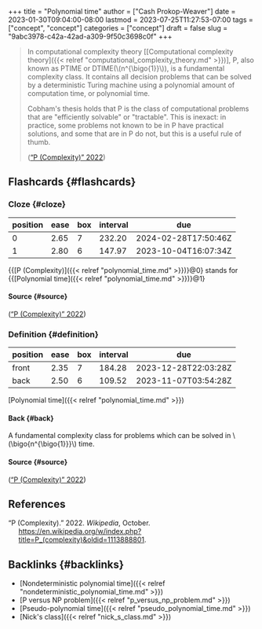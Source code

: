 +++
title = "Polynomial time"
author = ["Cash Prokop-Weaver"]
date = 2023-01-30T09:04:00-08:00
lastmod = 2023-07-25T11:27:53-07:00
tags = ["concept", "concept"]
categories = ["concept"]
draft = false
slug = "9abc3978-c42a-42ad-a309-9f50c3698c0f"
+++

> In computational complexity theory [[Computational complexity theory]({{< relref "computational_complexity_theory.md" >}})], P, also known as PTIME or DTIME(\\(n^{\bigo{1}}\\)), is a fundamental complexity class. It contains all decision problems that can be solved by a deterministic Turing machine using a polynomial amount of computation time, or polynomial time.
>
> Cobham's thesis holds that P is the class of computational problems that are "efficiently solvable" or "tractable". This is inexact: in practice, some problems not known to be in P have practical solutions, and some that are in P do not, but this is a useful rule of thumb.
>
> (<a href="#citeproc_bib_item_1">“P (Complexity)” 2022</a>)


## Flashcards {#flashcards}


### Cloze {#cloze}

| position | ease | box | interval | due                  |
|----------|------|-----|----------|----------------------|
| 0        | 2.65 | 7   | 232.20   | 2024-02-28T17:50:46Z |
| 1        | 2.80 | 6   | 147.97   | 2023-10-04T16:07:34Z |

{{[P (Complexity)]({{< relref "polynomial_time.md" >}})}@0} stands for {{[Polynomial time]({{< relref "polynomial_time.md" >}})}@1}


#### Source {#source}

(<a href="#citeproc_bib_item_1">“P (Complexity)” 2022</a>)


### Definition {#definition}

| position | ease | box | interval | due                  |
|----------|------|-----|----------|----------------------|
| front    | 2.35 | 7   | 184.28   | 2023-12-28T22:03:28Z |
| back     | 2.50 | 6   | 109.52   | 2023-11-07T03:54:28Z |

[Polynomial time]({{< relref "polynomial_time.md" >}})


#### Back {#back}

A fundamental complexity class for problems which can be solved in \\(\bigo{n^{\bigo{1}}}\\) time.


#### Source {#source}

(<a href="#citeproc_bib_item_1">“P (Complexity)” 2022</a>)

## References

<style>.csl-entry{text-indent: -1.5em; margin-left: 1.5em;}</style><div class="csl-bib-body">
  <div class="csl-entry"><a id="citeproc_bib_item_1"></a>“P (Complexity).” 2022. <i>Wikipedia</i>, October. <a href="https://en.wikipedia.org/w/index.php?title=P_(complexity)&oldid=1113888801">https://en.wikipedia.org/w/index.php?title=P_(complexity)&#38;oldid=1113888801</a>.</div>
</div>


## Backlinks {#backlinks}

-   [Nondeterministic polynomial time]({{< relref "nondeterministic_polynomial_time.md" >}})
-   [P versus NP problem]({{< relref "p_versus_np_problem.md" >}})
-   [Pseudo-polynomial time]({{< relref "pseudo_polynomial_time.md" >}})
-   [Nick's class]({{< relref "nick_s_class.md" >}})

